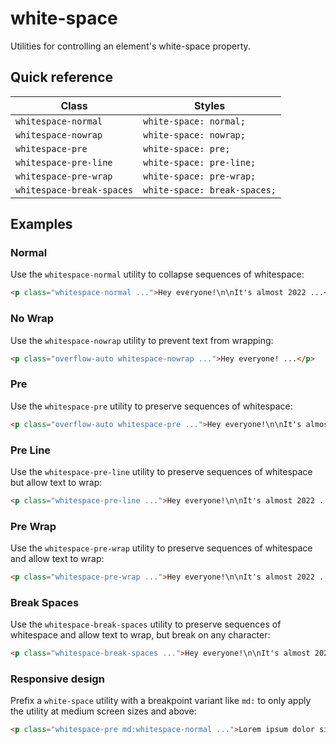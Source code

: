 # white-space

Utilities for controlling an element's white-space property.

## Quick reference

| Class                   | Styles                      |
|-------------------------|-----------------------------|
| `whitespace-normal`     | `white-space: normal;`      |
| `whitespace-nowrap`     | `white-space: nowrap;`      |
| `whitespace-pre`        | `white-space: pre;`         |
| `whitespace-pre-line`   | `white-space: pre-line;`    |
| `whitespace-pre-wrap`   | `white-space: pre-wrap;`    |
| `whitespace-break-spaces` | `white-space: break-spaces;` |



## Examples

### Normal

Use the `whitespace-normal` utility to collapse sequences of whitespace:

```html
<p class="whitespace-normal ...">Hey everyone!\n\nIt's almost 2022 ...</p>
```

### No Wrap

Use the `whitespace-nowrap` utility to prevent text from wrapping:

```html
<p class="overflow-auto whitespace-nowrap ...">Hey everyone! ...</p>
```

### Pre

Use the `whitespace-pre` utility to preserve sequences of whitespace:

```html
<p class="overflow-auto whitespace-pre ...">Hey everyone!\n\nIt's almost 2022 ...</p>
```

### Pre Line

Use the `whitespace-pre-line` utility to preserve sequences of whitespace but allow text to wrap:

```html
<p class="whitespace-pre-line ...">Hey everyone!\n\nIt's almost 2022 ...</p>
```

### Pre Wrap

Use the `whitespace-pre-wrap` utility to preserve sequences of whitespace and allow text to wrap:

```html
<p class="whitespace-pre-wrap ...">Hey everyone!\n\nIt's almost 2022 ...</p>
```

### Break Spaces

Use the `whitespace-break-spaces` utility to preserve sequences of whitespace and allow text to wrap, but break on any character:

```html
<p class="whitespace-break-spaces ...">Hey everyone!\n\nIt's almost 2022 ...</p>
```

### Responsive design

Prefix a `white-space` utility with a breakpoint variant like `md:` to only apply the utility at medium screen sizes and above:

```html
<p class="whitespace-pre md:whitespace-normal ...">Lorem ipsum dolor sit amet...</p>
```

